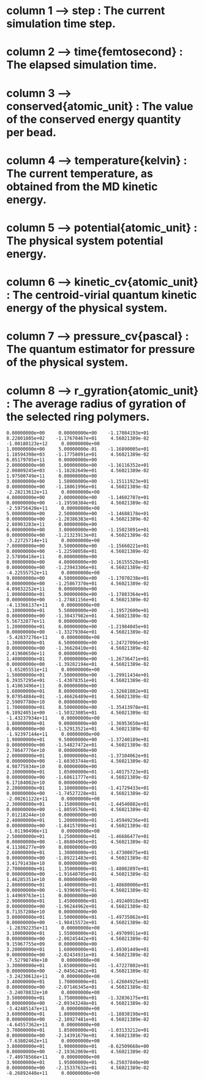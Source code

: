 # column   1     --> step : The current simulation time step.
# column   2     --> time{femtosecond} : The elapsed simulation time.
# column   3     --> conserved{atomic_unit} : The value of the conserved energy quantity per bead.
# column   4     --> temperature{kelvin} : The current temperature, as obtained from the MD kinetic energy.
# column   5     --> potential{atomic_unit} : The physical system potential energy.
# column   6     --> kinetic_cv{atomic_unit} : The centroid-virial quantum kinetic energy of the physical system.
# column   7     --> pressure_cv{pascal} : The quantum estimator for pressure of the physical system.
# column   8     --> r_gyration{atomic_unit} : The average radius of gyration of the selected ring polymers.
    0.00000000e+00     0.00000000e+00    -1.17084193e+01     8.22801805e+02    -1.17670467e+01     4.56021389e-02    -1.00180123e+12     0.00000000e+00   
    1.00000000e+00     5.00000000e-01    -1.16890005e+01     1.18594398e+03    -1.17758091e+01     4.56021389e-02     6.05179705e+11     0.00000000e+00   
    2.00000000e+00     1.00000000e+00    -1.16116352e+01     2.00809245e+03    -1.18282649e+01     4.56021389e-02     1.97500749e+11     0.00000000e+00   
    3.00000000e+00     1.50000000e+00    -1.15111923e+01     0.00000000e+00    -1.18861996e+01     4.56021389e-02    -2.28213612e+11     0.00000000e+00   
    4.00000000e+00     2.00000000e+00    -1.14602707e+01     0.00000000e+00    -1.19598384e+01     4.56021389e-02    -2.59756420e+11     0.00000000e+00   
    5.00000000e+00     2.50000000e+00    -1.14688178e+01     0.00000000e+00    -1.20386383e+01     4.56021389e-02     2.88903283e+11     0.00000000e+00   
    6.00000000e+00     3.00000000e+00    -1.15023891e+01     0.00000000e+00    -1.21323913e+01     4.56021389e-02    -3.22725714e+11     0.00000000e+00   
    7.00000000e+00     3.50000000e+00    -1.15660221e+01     0.00000000e+00    -1.22598058e+01     4.56021389e-02     2.57890418e+11     0.00000000e+00   
    8.00000000e+00     4.00000000e+00    -1.16155528e+01     0.00000000e+00    -1.23943306e+01     4.56021389e-02    -4.22555752e+11     0.00000000e+00   
    9.00000000e+00     4.50000000e+00    -1.17070238e+01     0.00000000e+00    -1.25867370e+01     4.56021389e-02     4.09832252e+11     0.00000000e+00   
    1.00000000e+01     5.00000000e+00    -1.17883364e+01     0.00000000e+00    -1.27881156e+01     4.56021389e-02    -4.13366137e+11     0.00000000e+00   
    1.10000000e+01     5.50000000e+00    -1.19572600e+01     0.00000000e+00    -1.30437982e+01     4.56021389e-02     5.56732877e+11     0.00000000e+00   
    1.20000000e+01     6.00000000e+00    -1.21984045e+01     0.00000000e+00    -1.33279304e+01     4.56021389e-02    -5.42837276e+11     0.00000000e+00   
    1.30000000e+01     6.50000000e+00    -1.24727096e+01     0.00000000e+00    -1.36620410e+01     4.56021389e-02     2.41960650e+11     0.00000000e+00   
    1.40000000e+01     7.00000000e+00    -1.26736471e+01     0.00000000e+00    -1.39282194e+01     4.56021389e-02    -1.65205551e+11     0.00000000e+00   
    1.50000000e+01     7.50000000e+00    -1.29911434e+01     6.39357295e+01    -1.43078351e+01     4.56021389e-02     1.41063496e+11     0.00000000e+00   
    1.60000000e+01     8.00000000e+00    -1.32681802e+01     9.07954884e+01    -1.46626489e+01     4.56021389e-02     2.59097780e+10     0.00000000e+00   
    1.70000000e+01     8.50000000e+00    -1.35413978e+01     6.18924051e+00    -1.50323085e+01     4.56021389e-02    -1.43237934e+11     0.00000000e+00   
    1.80000000e+01     9.00000000e+00    -1.36953650e+01     0.00000000e+00    -1.52913521e+01     4.56021389e-02    -1.92397144e+11     0.00000000e+00   
    1.90000000e+01     9.50000000e+00    -1.37240189e+01     0.00000000e+00    -1.54827472e+01     4.56021389e-02     2.78647776e+10     0.00000000e+00   
    2.00000000e+01     1.00000000e+01    -1.37104062e+01     0.00000000e+00    -1.60303744e+01     4.56021389e-02     4.98775934e+10     0.00000000e+00   
    2.10000000e+01     1.05000000e+01    -1.40175723e+01     0.00000000e+00    -1.68611777e+01     4.56021389e-02     6.17184002e+10     0.00000000e+00   
    2.20000000e+01     1.10000000e+01    -1.41729433e+01     0.00000000e+00    -1.74527228e+01     4.56021389e-02    -2.00261122e+11     0.00000000e+00   
    2.30000000e+01     1.15000000e+01    -1.44540802e+01     0.00000000e+00    -1.80595760e+01     4.56021389e-02     7.01218244e+10     0.00000000e+00   
    2.40000000e+01     1.20000000e+01    -1.45949236e+01     0.00000000e+00    -1.84157890e+01     4.56021389e-02    -1.01190490e+11     0.00000000e+00   
    2.50000000e+01     1.25000000e+01    -1.46686477e+01     0.00000000e+00    -1.86804965e+01     4.56021389e-02     4.11386277e+09     0.00000000e+00   
    2.60000000e+01     1.30000000e+01    -1.47300075e+01     0.00000000e+00    -1.89221483e+01     4.56021389e-02     3.41791438e+10     0.00000000e+00   
    2.70000000e+01     1.35000000e+01    -1.48082897e+01     0.00000000e+00    -1.91640705e+01     4.56021389e-02     1.46285351e+10     0.00000000e+00   
    2.80000000e+01     1.40000000e+01    -1.48680006e+01     0.00000000e+00    -1.93969076e+01     4.56021389e-02     1.44969763e+11     0.00000000e+00   
    2.90000000e+01     1.45000000e+01    -1.49240918e+01     0.00000000e+00    -1.96244962e+01     4.56021389e-02     8.71357208e+10     0.00000000e+00   
    3.00000000e+01     1.50000000e+01    -1.49735862e+01     0.00000000e+00    -1.98415572e+01     4.56021389e-02    -1.28392235e+11     0.00000000e+00   
    3.10000000e+01     1.55000000e+01    -1.49709911e+01     0.00000000e+00    -2.00245442e+01     4.56021389e-02     9.15967755e+09     0.00000000e+00   
    3.20000000e+01     1.60000000e+01    -1.49301449e+01     0.00000000e+00    -2.02434931e+01     4.56021389e-02    -7.52798749e+10     0.00000000e+00   
    3.30000000e+01     1.65000000e+01    -1.47227802e+01     0.00000000e+00    -2.04562462e+01     4.56021389e-02    -3.24230612e+11     0.00000000e+00   
    3.40000000e+01     1.70000000e+01    -1.42604925e+01     0.00000000e+00    -2.07146345e+01     4.56021389e-02    -3.24078832e+10     0.00000000e+00   
    3.50000000e+01     1.75000000e+01    -1.32836175e+01     0.00000000e+00    -2.09343248e+01     4.56021389e-02    -3.42485147e+11     0.00000000e+00   
    3.60000000e+01     1.80000000e+01    -1.18838198e+01     0.00000000e+00    -2.10927481e+01     4.56021389e-02    -4.64557362e+11     0.00000000e+00   
    3.70000000e+01     1.85000000e+01    -1.03133212e+01     0.00000000e+00    -2.14391679e+01     4.56021389e-02    -7.63802462e+11     0.00000000e+00   
    3.80000000e+01     1.90000000e+01    -8.62509668e+00     0.00000000e+00    -2.19362069e+01     4.56021389e-02    -7.40978566e+11     0.00000000e+00   
    3.90000000e+01     1.95000000e+01    -6.25037840e+00     0.00000000e+00    -2.15337632e+01     4.56021389e-02    -8.26892440e+11     0.00000000e+00   

